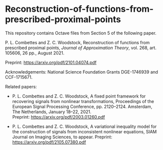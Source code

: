 # Reconstruction-of-functions-from-prescribed-proximal-points

This repository contains Octave files from Section 5 of the following paper.

P. L. Combettes and Z. C. Woodstock, Reconstruction of functions from prescribed proximal points, *Journal of Approximation Theory*, vol. 268, art. 105606, 26 pp., August 2021. 

Preprint: https://arxiv.org/pdf/2101.04074.pdf

Acknowledgements: National Science Foundation Grants DGE-1746939 and CCF-1715671.

Related papers: 
- P. L. Combettes and Z. C. Woodstock, A fixed point framework for recovering signals from nonlinear transformations, Proceedings of the European Signal Processing Conference, pp. 2120–2124. Amsterdam, The Netherlands, January 18–22, 2021. \
Preprint: https://arxiv.org/pdf/2003.01260.pdf

- P. L. Combettes and Z. C. Woodstock, A variational inequality model for the construction of signals from inconsistent nonlinear equations, SIAM Journal on Imaging Sciences, to appear.
Preprint: https://arxiv.org/pdf/2105.07380.pdf

